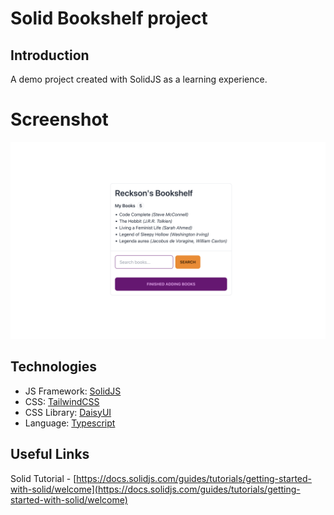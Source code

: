 # Solid Bookshelf project
## Introduction
A demo project created with SolidJS as a learning experience.

# Screenshot
![Bookshelf Screenshot](./images/Screenshot%202023-03-27%20at%206.22.49%20PM.png)

## Technologies
- JS Framework: [SolidJS](https://www.solidjs.com/)
- CSS: [TailwindCSS](https://tailwindcss.com/)
- CSS Library: [DaisyUI](https://daisyui.com/)
- Language: [Typescript](https://www.typescriptlang.org/)

## Useful Links
Solid Tutorial - [https://docs.solidjs.com/guides/tutorials/getting-started-with-solid/welcome](https://docs.solidjs.com/guides/tutorials/getting-started-with-solid/welcome)